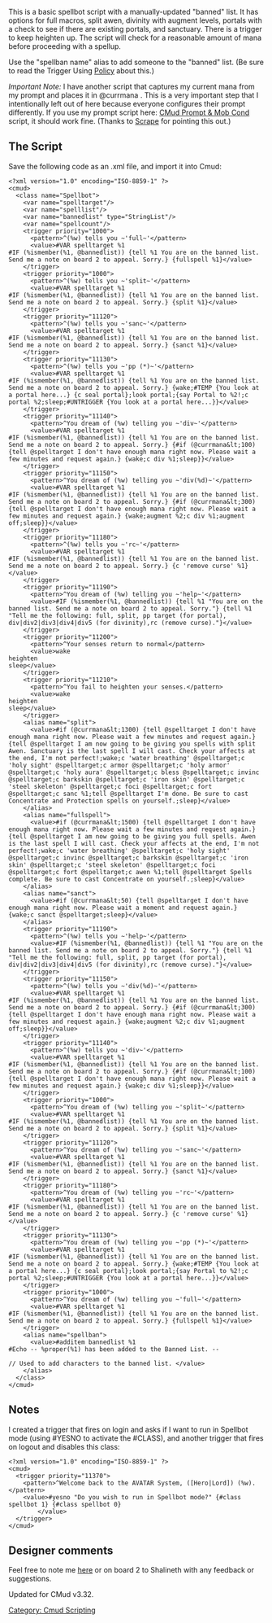 This is a basic spellbot script with a manually-updated "banned" list.
It has options for full macros, split awen, divinity with augment
levels, portals with a check to see if there are existing portals, and
sanctuary. There is a trigger to keep heighten up. The script will check
for a reasonable amount of mana before proceeding with a spellup.

Use the "spellban name" alias to add someone to the "banned" list. (Be
sure to read the Trigger Using [Policy](Trigger-Using_Policy "wikilink")
about this.)

*Important Note:* I have another script that captures my current mana
from my prompt and places it in @currmana . This is a very important
step that I intentionally left out of here because everyone configures
their prompt differently. If you use my prompt script here: [CMud Prompt
& Mob Cond](CMud_Prompt_%26_Mob_Cond "wikilink") script, it should work
fine. (Thanks to [Scrape](User:Scrape "wikilink") for pointing this
out.)

## The Script

Save the following code as an .xml file, and import it into Cmud:  

    <?xml version="1.0" encoding="ISO-8859-1" ?>
    <cmud>
      <class name="Spellbot">
        <var name="spelltarget"/>
        <var name="spelllist"/>
        <var name="bannedlist" type="StringList"/>
        <var name="spellcount"/>
        <trigger priority="1000">
          <pattern>^(%w) tells you ~'full~'</pattern>
          <value>#VAR spelltarget %1
    #IF (%ismember(%1, @bannedlist)) {tell %1 You are on the banned list. Send me a note on board 2 to appeal. Sorry.} {fullspell %1}</value>
        </trigger>
        <trigger priority="1000">
          <pattern>^(%w) tells you ~'split~'</pattern>
          <value>#VAR spelltarget %1
    #IF (%ismember(%1, @bannedlist)) {tell %1 You are on the banned list. Send me a note on board 2 to appeal. Sorry.} {split %1}</value>
        </trigger>
        <trigger priority="11120">
          <pattern>^(%w) tells you ~'sanc~'</pattern>
          <value>#VAR spelltarget %1
    #IF (%ismember(%1, @bannedlist)) {tell %1 You are on the banned list. Send me a note on board 2 to appeal. Sorry.} {sanct %1}</value>
        </trigger>
        <trigger priority="11130">
          <pattern>^(%w) tells you ~'pp (*)~'</pattern>
          <value>#VAR spelltarget %1
    #IF (%ismember(%1, @bannedlist)) {tell %1 You are on the banned list. Send me a note on board 2 to appeal. Sorry.} {wake;#TEMP {You look at a portal here...} {c seal portal};look portal;{say Portal to %2!;c portal %2;sleep;#UNTRIGGER {You look at a portal here...}}</value>
        </trigger>
        <trigger priority="11140">
          <pattern>^You dream of (%w) telling you ~'div~'</pattern>
          <value>#VAR spelltarget %1
    #IF (%ismember(%1, @bannedlist)) {tell %1 You are on the banned list. Send me a note on board 2 to appeal. Sorry.} {#if (@currmana&lt;100) {tell @spelltarget I don't have enough mana right now. Please wait a few minutes and request again.} {wake;c div %1;sleep}}</value>
        </trigger>
        <trigger priority="11150">
          <pattern>^You dream of (%w) telling you ~'div(%d)~'</pattern>
          <value>#VAR spelltarget %1
    #IF (%ismember(%1, @bannedlist)) {tell %1 You are on the banned list. Send me a note on board 2 to appeal. Sorry.} {#if (@currmana&lt;300) {tell @spelltarget I don't have enough mana right now. Please wait a few minutes and request again.} {wake;augment %2;c div %1;augment off;sleep}}</value>
        </trigger>
        <trigger priority="11180">
          <pattern>^(%w) tells you ~'rc~'</pattern>
          <value>#VAR spelltarget %1
    #IF (%ismember(%1, @bannedlist)) {tell %1 You are on the banned list. Send me a note on board 2 to appeal. Sorry.} {c 'remove curse' %1}</value>
        </trigger>
        <trigger priority="11190">
          <pattern>^You dream of (%w) telling you ~'help~'</pattern>
          <value>#IF (%ismember(%1, @bannedlist)) {tell %1 "You are on the banned list. Send me a note on board 2 to appeal. Sorry."} {tell %1 "Tell me the following: full, split, pp target (for portal), div|div2|div3|div4|div5 (for divinity),rc (remove curse)."}</value>
        </trigger>
        <trigger priority="11200">
          <pattern>^Your senses return to normal</pattern>
          <value>wake
    heighten
    sleep</value>
        </trigger>
        <trigger priority="11210">
          <pattern>^You fail to heighten your senses.</pattern>
          <value>wake
    heighten
    sleep</value>
        </trigger>
        <alias name="split">
          <value>#if (@currmana&lt;1300) {tell @spelltarget I don't have enough mana right now. Please wait a few minutes and request again.} {tell @spelltarget I am now going to be giving you spells with split Awen. Sanctuary is the last spell I will cast. Check your affects at the end, I'm not perfect!;wake;c 'water breathing' @spelltarget;c 'holy sight' @spelltarget;c armor @spelltarget;c 'holy armor' @spelltarget;c 'holy aura' @spelltarget;c bless @spelltarget;c invinc @spelltarget;c barkskin @spelltarget;c 'iron skin' @spelltarget;c 'steel skeleton' @spelltarget;c foci @spelltarget;c fort @spelltarget;c sanc %1;tell @spelltarget I'm done. Be sure to cast Concentrate and Protection spells on yourself.;sleep}</value>
        </alias>
        <alias name="fullspell">
          <value>#if (@currmana&lt;1500) {tell @spelltarget I don't have enough mana right now. Please wait a few minutes and request again.} {tell @spelltarget I am now going to be giving you full spells. Awen is the last spell I will cast. Check your affects at the end, I'm not perfect!;wake;c 'water breathing' @spelltarget;c 'holy sight' @spelltarget;c invinc @spelltarget;c barkskin @spelltarget;c 'iron skin' @spelltarget;c 'steel skeleton' @spelltarget;c foci @spelltarget;c fort @spelltarget;c awen %1;tell @spelltarget Spells complete. Be sure to cast Concentrate on yourself.;sleep}</value>
        </alias>
        <alias name="sanct">
          <value>#if (@currmana&lt;50) {tell @spelltarget I don't have enough mana right now. Please wait a moment and request again.} {wake;c sanct @spelltarget;sleep}</value>
        </alias>
        <trigger priority="11190">
          <pattern>^(%w) tells you ~'help~'</pattern>
          <value>#IF (%ismember(%1, @bannedlist)) {tell %1 "You are on the banned list. Send me a note on board 2 to appeal. Sorry."} {tell %1 "Tell me the following: full, split, pp target (for portal), div|div2|div3|div4|div5 (for divinity),rc (remove curse)."}</value>
        </trigger>
        <trigger priority="11150">
          <pattern>^(%w) tells you ~'div(%d)~'</pattern>
          <value>#VAR spelltarget %1
    #IF (%ismember(%1, @bannedlist)) {tell %1 You are on the banned list. Send me a note on board 2 to appeal. Sorry.} {#if (@currmana&lt;300) {tell @spelltarget I don't have enough mana right now. Please wait a few minutes and request again.} {wake;augment %2;c div %1;augment off;sleep}}</value>
        </trigger>
        <trigger priority="11140">
          <pattern>^(%w) tells you ~'div~'</pattern>
          <value>#VAR spelltarget %1
    #IF (%ismember(%1, @bannedlist)) {tell %1 You are on the banned list. Send me a note on board 2 to appeal. Sorry.} {#if (@currmana&lt;100) {tell @spelltarget I don't have enough mana right now. Please wait a few minutes and request again.} {wake;c div %1;sleep}}</value>
        </trigger>
        <trigger priority="1000">
          <pattern>^You dream of (%w) telling you ~'split~'</pattern>
          <value>#VAR spelltarget %1
    #IF (%ismember(%1, @bannedlist)) {tell %1 You are on the banned list. Send me a note on board 2 to appeal. Sorry.} {split %1}</value>
        </trigger>
        <trigger priority="11120">
          <pattern>^You dream of (%w) telling you ~'sanc~'</pattern>
          <value>#VAR spelltarget %1
    #IF (%ismember(%1, @bannedlist)) {tell %1 You are on the banned list. Send me a note on board 2 to appeal. Sorry.} {sanct %1}</value>
        </trigger>
        <trigger priority="11180">
          <pattern>^You dream of (%w) telling you ~'rc~'</pattern>
          <value>#VAR spelltarget %1
    #IF (%ismember(%1, @bannedlist)) {tell %1 You are on the banned list. Send me a note on board 2 to appeal. Sorry.} {c 'remove curse' %1}</value>
        </trigger>
        <trigger priority="11130">
          <pattern>^You dream of (%w) telling you ~'pp (*)~'</pattern>
          <value>#VAR spelltarget %1
    #IF (%ismember(%1, @bannedlist)) {tell %1 You are on the banned list. Send me a note on board 2 to appeal. Sorry.} {wake;#TEMP {You look at a portal here...} {c seal portal};look portal;{say Portal to %2!;c portal %2;sleep;#UNTRIGGER {You look at a portal here...}}</value>
        </trigger>
        <trigger priority="1000">
          <pattern>^You dream of (%w) telling you ~'full~'</pattern>
          <value>#VAR spelltarget %1
    #IF (%ismember(%1, @bannedlist)) {tell %1 You are on the banned list. Send me a note on board 2 to appeal. Sorry.} {fullspell %1}</value>
        </trigger>
        <alias name="spellban">
          <value>#additem bannedlist %1
    #Echo -- %proper(%1) has been added to the Banned List. --

    // Used to add characters to the banned list. </value>
        </alias>
      </class>
    </cmud>

## Notes

I created a trigger that fires on login and asks if I want to run in
Spellbot mode (using \#YESNO to activate the \#CLASS), and another
trigger that fires on logout and disables this class:

    <?xml version="1.0" encoding="ISO-8859-1" ?>
    <cmud>
      <trigger priority="11370">
        <pattern>^Welcome back to the AVATAR System, ([Hero|Lord]) (%w).</pattern>
        <value>#yesno "Do you wish to run in Spellbot mode?" {#class spellbot 1} {#class spellbot 0}
            </value>
      </trigger>
    </cmud>

## Designer comments

Feel free to note me [here](User:Shalineth "wikilink") or on board 2 to
Shalineth with any feedback or suggestions.

Updated for CMud v3.32.

[Category: Cmud Scripting](Category:_Cmud_Scripting "wikilink")
